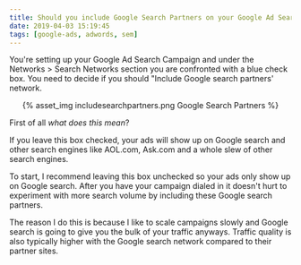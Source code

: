 ```yaml
---
title: Should you include Google Search Partners on your Google Ad Search Campaign?
date: 2019-04-03 15:19:45
tags: [google-ads, adwords, sem]
---
```


You're setting up your Google Ad Search Campaign and under the Networks > Search Networks section you are confronted with a blue check box. You need to decide if you should "Include Google search partners' network.

<center>{% asset_img includesearchpartners.png Google Search Partners %}</center>

First of all *what does this mean*?

If you leave this box checked, your ads will show up on Google search and other search engines like AOL.com, Ask.com and a whole slew of other search engines.

To start, I recommend leaving this box unchecked so your ads only show up on Google search. After you have your campaign dialed in it doesn't hurt to experiment with more search volume by including these Google search partners. 

The reason I do this is because I like to scale campaigns slowly and Google search is going to give you the bulk of your traffic anyways. Traffic quality is also typically higher with the Google search network compared to their partner sites.